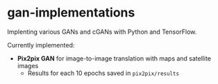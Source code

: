 # gan-implementations
Implenting various GANs and cGANs with Python and TensorFlow.

Currently implemented:
- **Pix2pix GAN** for image-to-image translation with maps and satellite images
    - Results for each 10 epochs saved in `pix2pix/results`